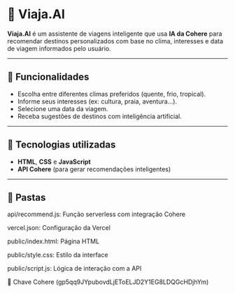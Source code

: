# 🌴 Viaja.AI

**Viaja.AI** é um assistente de viagens inteligente que usa **IA da Cohere** para recomendar destinos personalizados com base no clima, interesses e data de viagem informados pelo usuário.

---

## 🚀 Funcionalidades

- Escolha entre diferentes climas preferidos (quente, frio, tropical).
- Informe seus interesses (ex: cultura, praia, aventura...).
- Selecione uma data da viagem.
- Receba sugestões de destinos com inteligência artificial.

---

## 🧠 Tecnologias utilizadas

- **HTML**, **CSS** e **JavaScript**
- **API Cohere** (para gerar recomendações inteligentes)
---
## 📂 Pastas
api/recommend.js: Função serverless com integração Cohere

vercel.json: Configuração da Vercel

public/index.html: Página HTML

public/style.css: Estilo da interface

public/script.js: Lógica de interação com a API

🔑 Chave Cohere (gp5qq9JYpubovdLjEToELJD2Y1EG8LDQGcHDjhYm)

